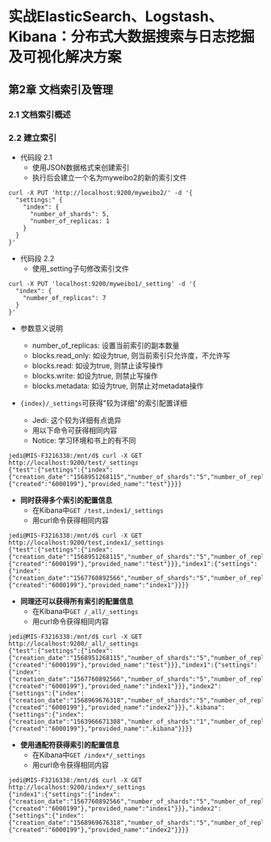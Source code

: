 # 实战ElasticSearch、Logstash、Kibana：分布式大数据搜索与日志挖掘及可视化解决方案

## 第2章 文档索引及管理

### 2.1 文档索引概述

### 2.2 建立索引

* 代码段 2.1
  * 使用JSON数据格式来创建索引
  * 执行后会建立一个名为myweibo2的新的索引文件

```shell
curl -X PUT 'http://localhost:9200/myweibo2/' -d '{
  "settings:" {
    "index": {
      "number_of_shards": 5,
      "number_of_replicas: 1
    }
  }
}'
```

* 代码段 2.2
  * 使用_setting子句修改索引文件

```shell
curl -X PUT 'localhost:9200/myweibo1/_setting' -d '{
  "index": {
    "number_of_replicas": 7
  }
}'
```

* 参数意义说明
  * number_of_replicas: 设置当前索引的副本数量
  * blocks.read_only: 如设为true, 则当前索引只允许度，不允许写
  * blocks.read: 如设为true, 则禁止读写操作
  * blocks.write: 如设为true, 则禁止写操作
  * blocks.metadata: 如设为true, 则禁止对metadata操作

* ```{index}/_settings```可获得"较为详细"的索引配置详细
  * Jedi: 这个较为详细有点诡异
  * 用以下命令可获得相同内容
  * Notice: 学习环境和书上的有不同

```shell
jedi@MIS-F3216338:/mnt/d$ curl -X GET http://localhost:9200/test/_settings
{"test":{"settings":{"index":{"creation_date":"1568951268115","number_of_shards":"5","number_of_replicas":"1","uuid":"0fkVUMigRRSf9DnzazHs5w","version":{"created":"6000199"},"provided_name":"test"}}}}
```

* **同时获得多个索引的配置信息**
  * 在Kibana中```GET /test,index1/_settings```
  * 用curl命令获得相同内容

```shell
jedi@MIS-F3216338:/mnt/d$ curl -X GET http://localhost:9200/test,index1/_settings
{"test":{"settings":{"index":{"creation_date":"1568951268115","number_of_shards":"5","number_of_replicas":"1","uuid":"0fkVUMigRRSf9DnzazHs5w","version":{"created":"6000199"},"provided_name":"test"}}},"index1":{"settings":{"index":{"creation_date":"1567760892566","number_of_shards":"5","number_of_replicas":"1","uuid":"paGiWm0lTGG8y3hCqpZehw","version":{"created":"6000199"},"provided_name":"index1"}}}}
```

* **同理还可以获得所有索引的配置信息**
  * 在Kibana中```GET /_all/_settings```
  * 用curl命令获得相同内容

```shell
jedi@MIS-F3216338:/mnt/d$ curl -X GET http://localhost:9200/_all/_settings
{"test":{"settings":{"index":{"creation_date":"1568951268115","number_of_shards":"5","number_of_replicas":"1","uuid":"0fkVUMigRRSf9DnzazHs5w","version":{"created":"6000199"},"provided_name":"test"}}},"index1":{"settings":{"index":{"creation_date":"1567760892566","number_of_shards":"5","number_of_replicas":"1","uuid":"paGiWm0lTGG8y3hCqpZehw","version":{"created":"6000199"},"provided_name":"index1"}}},"index2":{"settings":{"index":{"creation_date":"1568969676318","number_of_shards":"5","number_of_replicas":"1","uuid":"iKhDZXAyQbSARQobUTQ_oQ","version":{"created":"6000199"},"provided_name":"index2"}}},".kibana":{"settings":{"index":{"creation_date":"1563966671308","number_of_shards":"1","number_of_replicas":"1","uuid":"clu0hpGsSniEYlSU8duxgw","version":{"created":"6000199"},"provided_name":".kibana"}}}}
```

* **使用通配符获得索引的配置信息**
  * 在Kibana中```GET /index*/_settings```
  * 用curl命令获得相同内容

```shell
jedi@MIS-F3216338:/mnt/d$ curl -X GET http://localhost:9200/index*/_settings
{"index1":{"settings":{"index":{"creation_date":"1567760892566","number_of_shards":"5","number_of_replicas":"1","uuid":"paGiWm0lTGG8y3hCqpZehw","version":{"created":"6000199"},"provided_name":"index1"}}},"index2":{"settings":{"index":{"creation_date":"1568969676318","number_of_shards":"5","number_of_replicas":"1","uuid":"iKhDZXAyQbSARQobUTQ_oQ","version":{"created":"6000199"},"provided_name":"index2"}}}}
```

